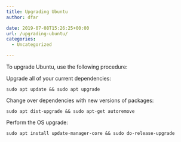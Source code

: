 ```yaml
---
title: Upgrading Ubuntu
author: dfar

date: 2019-07-08T15:26:25+00:00
url: /upgrading-ubuntu/
categories:
  - Uncategorized

---
```

To upgrade Ubuntu, use the following procedure:

Upgrade all of your current dependencies:

<pre class="wp-block-code"><code>sudo apt update && sudo apt upgrade</code></pre>

Change over dependencies with new versions of packages:

<pre class="wp-block-code"><code>sudo apt dist-upgrade && sudo apt-get autoremove</code></pre>

Perform the OS upgrade:

<pre class="wp-block-code"><code>sudo apt install update-manager-core && sudo do-release-upgrade</code></pre>